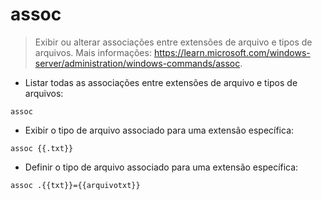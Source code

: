 # assoc

> Exibir ou alterar associações entre extensões de arquivo e tipos de arquivos.
> Mais informações: <https://learn.microsoft.com/windows-server/administration/windows-commands/assoc>.

- Listar todas as associações entre extensões de arquivo e tipos de arquivos:

`assoc`

- Exibir o tipo de arquivo associado para uma extensão específica:

`assoc {{.txt}}`

- Definir o tipo de arquivo associado para uma extensão específica:

`assoc .{{txt}}={{arquivotxt}}`
